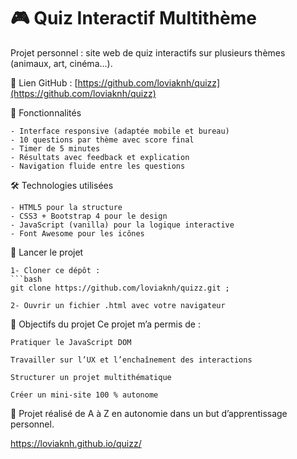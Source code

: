 # 🎮 Quiz Interactif Multithème

Projet personnel : site web de quiz interactifs sur plusieurs thèmes (animaux, art, cinéma...).

🔗 Lien GitHub : [https://github.com/loviaknh/quizz](https://github.com/loviaknh/quizz)

 🧠 Fonctionnalités

    - Interface responsive (adaptée mobile et bureau)
    - 10 questions par thème avec score final
    - Timer de 5 minutes
    - Résultats avec feedback et explication
    - Navigation fluide entre les questions

 🛠️ Technologies utilisées

    - HTML5 pour la structure  
    - CSS3 + Bootstrap 4 pour le design  
    - JavaScript (vanilla) pour la logique interactive  
    - Font Awesome pour les icônes


 🚀 Lancer le projet

    1- Cloner ce dépôt :
    ```bash
    git clone https://github.com/loviaknh/quizz.git ;

    2- Ouvrir un fichier .html avec votre navigateur



🎯 Objectifs du projet
Ce projet m’a permis de :

    Pratiquer le JavaScript DOM

    Travailler sur l’UX et l’enchaînement des interactions

    Structurer un projet multithématique

    Créer un mini-site 100 % autonome

🧪 Projet réalisé de A à Z en autonomie dans un but d’apprentissage personnel.

https://loviaknh.github.io/quizz/      

```salut

